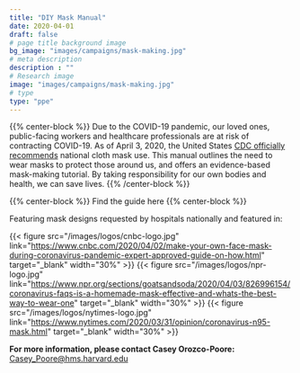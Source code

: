 ```yaml
---
title: "DIY Mask Manual"
date: 2020-04-01
draft: false
# page title background image
bg_image: "images/campaigns/mask-making.jpg"
# meta description
description : ""
# Research image
image: "images/campaigns/mask-making.jpg"
# type
type: "ppe"
---
```


{{% center-block %}}
Due to the COVID-19 pandemic, our loved ones, public-facing workers and healthcare professionals are at risk of 
contracting COVID-19. As of April 3, 2020, the United States [CDC officially recommends](https://www.cdc.gov/coronavirus/2019-ncov/prevent-getting-sick/cloth-face-cover.html)
national cloth mask use. This manual outlines the need to wear masks to protect those around us, and offers an 
evidence-based mask-making tutorial. By taking responsibility for our own bodies and health, we can save lives.
{{% /center-block %}}

{{% center-block %}}
<a href="/files/mask-making/mask-making-guide.pdf" class="btn btn-primary btn-sm" style="text-decoration:none;" target="_blank">Find the guide here</a>
{{% center-block %}}

Featuring mask designs requested by hospitals nationally and featured in:

{{< figure src="/images/logos/cnbc-logo.jpg" link="https://www.cnbc.com/2020/04/02/make-your-own-face-mask-during-coronavirus-pandemic-expert-approved-guide-on-how.html" target="_blank" width="30%" >}}
{{< figure src="/images/logos/npr-logo.jpg" link="https://www.npr.org/sections/goatsandsoda/2020/04/03/826996154/coronavirus-faqs-is-a-homemade-mask-effective-and-whats-the-best-way-to-wear-one" target="_blank" width="30%" >}}
{{< figure src="/images/logos/nytimes-logo.jpg" link="https://www.nytimes.com/2020/03/31/opinion/coronavirus-n95-mask.html" target="_blank" width="30%" >}}

**For more information, please contact Casey Orozco-Poore:** Casey_Poore@hms.harvard.edu